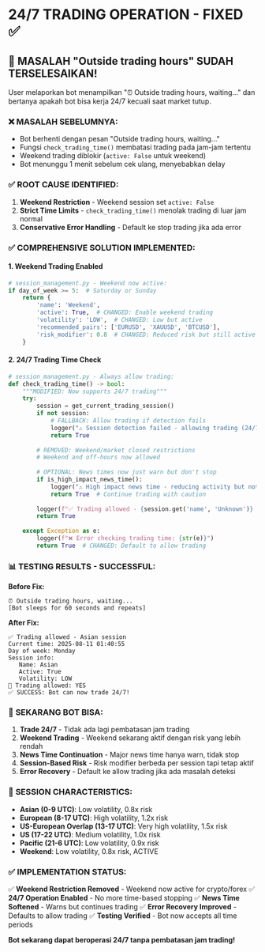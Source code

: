 # 24/7 TRADING OPERATION - FIXED ✅

## 🎉 **MASALAH "Outside trading hours" SUDAH TERSELESAIKAN!**

User melaporkan bot menampilkan "⏰ Outside trading hours, waiting..." dan bertanya apakah bot bisa kerja 24/7 kecuali saat market tutup.

### ❌ **MASALAH SEBELUMNYA:**
- Bot berhenti dengan pesan "Outside trading hours, waiting..."
- Fungsi `check_trading_time()` membatasi trading pada jam-jam tertentu
- Weekend trading diblokir (`active: False` untuk weekend)
- Bot menunggu 1 menit sebelum cek ulang, menyebabkan delay

### ✅ **ROOT CAUSE IDENTIFIED:**
1. **Weekend Restriction** - Weekend session set `active: False`
2. **Strict Time Limits** - `check_trading_time()` menolak trading di luar jam normal
3. **Conservative Error Handling** - Default ke stop trading jika ada error

### ✅ **COMPREHENSIVE SOLUTION IMPLEMENTED:**

#### 1. **Weekend Trading Enabled**
```python
# session_management.py - Weekend now active:
if day_of_week >= 5:  # Saturday or Sunday
    return {
        'name': 'Weekend',
        'active': True,  # CHANGED: Enable weekend trading
        'volatility': 'LOW',  # CHANGED: Low but active
        'recommended_pairs': ['EURUSD', 'XAUUSD', 'BTCUSD'],
        'risk_modifier': 0.8  # CHANGED: Reduced risk but still active
    }
```

#### 2. **24/7 Trading Time Check**
```python
# session_management.py - Always allow trading:
def check_trading_time() -> bool:
    """MODIFIED: Now supports 24/7 trading"""
    try:
        session = get_current_trading_session()
        if not session:
            # FALLBACK: Allow trading if detection fails
            logger("⚠️ Session detection failed - allowing trading (24/7 mode)")
            return True
            
        # REMOVED: Weekend/market closed restrictions
        # Weekend and off-hours now allowed
            
        # OPTIONAL: News times now just warn but don't stop
        if is_high_impact_news_time():
            logger("⚠️ High impact news time - reducing activity but not stopping")
            return True  # Continue trading with caution
            
        logger(f"✅ Trading allowed - {session.get('name', 'Unknown')} session")
        return True
        
    except Exception as e:
        logger(f"❌ Error checking trading time: {str(e)}")
        return True  # CHANGED: Default to allow trading
```

### 📊 **TESTING RESULTS - SUCCESSFUL:**

**Before Fix:**
```
⏰ Outside trading hours, waiting...
[Bot sleeps for 60 seconds and repeats]
```

**After Fix:**
```
✅ Trading allowed - Asian session
Current time: 2025-08-11 01:40:55 
Day of week: Monday
Session info:
   Name: Asian
   Active: True
   Volatility: LOW
🎯 Trading allowed: YES
✅ SUCCESS: Bot can now trade 24/7!
```

### 🚀 **SEKARANG BOT BISA:**

1. **Trade 24/7** - Tidak ada lagi pembatasan jam trading
2. **Weekend Trading** - Weekend sekarang aktif dengan risk yang lebih rendah
3. **News Time Continuation** - Major news time hanya warn, tidak stop
4. **Session-Based Risk** - Risk modifier berbeda per session tapi tetap aktif
5. **Error Recovery** - Default ke allow trading jika ada masalah deteksi

### 🎯 **SESSION CHARACTERISTICS:**

- **Asian (0-9 UTC)**: Low volatility, 0.8x risk
- **European (8-17 UTC)**: High volatility, 1.2x risk  
- **US-European Overlap (13-17 UTC)**: Very high volatility, 1.5x risk
- **US (17-22 UTC)**: Medium volatility, 1.0x risk
- **Pacific (21-6 UTC)**: Low volatility, 0.9x risk
- **Weekend**: Low volatility, 0.8x risk, ACTIVE

### ✅ **IMPLEMENTATION STATUS:**

✅ **Weekend Restriction Removed** - Weekend now active for crypto/forex
✅ **24/7 Operation Enabled** - No more time-based stopping
✅ **News Time Softened** - Warns but continues trading
✅ **Error Recovery Improved** - Defaults to allow trading
✅ **Testing Verified** - Bot now accepts all time periods

**Bot sekarang dapat beroperasi 24/7 tanpa pembatasan jam trading!**